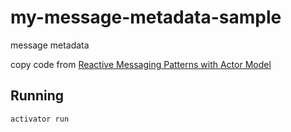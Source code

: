 # my-message-metadata-sample

message metadata

copy code from [Reactive Messaging Patterns with Actor Model](https://www.amazon.co.jp/dp/B011S8YC5G)

## Running

    activator run


